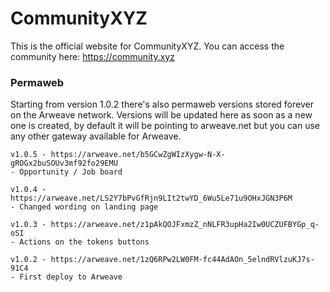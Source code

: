 # CommunityXYZ
This is the official website for CommunityXYZ.
You can access the community here: https://community.xyz

### Permaweb
Starting from version 1.0.2 there's also permaweb versions stored forever on the Arweave network.
Versions will be updated here as soon as a new one is created, by default it will be pointing to arweave.net but you can use any other gateway available for Arweave.

```
v1.0.5 - https://arweave.net/b5GCwZgWIzXygw-N-X-gROGx2buSOUv3mf92fo29EMU
- Opportunity / Job board

v1.0.4 - https://arweave.net/LS2Y7bPvGfRjn9LIt2twYD_6Wu5Le71u9OHxJGN3P6M
- Changed wording on landing page

v1.0.3 - https://arweave.net/z1pAkQOJFxmzZ_nNLFR3upHa2Iw0UCZUFBYGp_q-oSI
- Actions on the tokens buttons

v1.0.2 - https://arweave.net/1zQ6RPw2LW0FM-fc44AdAOn_5elndRVlzuKJ7s-91C4
- First deploy to Arweave
```